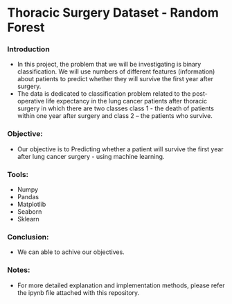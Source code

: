 # Thoracic Surgery Dataset - Random Forest

### Introduction

- In this project, the problem that we will be investigating is binary classification. We will use numbers of different features (information) about patients to predict whether they will survive the first year after surgery.
- The data is dedicated to classification problem related to the post-operative life expectancy in the lung cancer patients after thoracic surgery in which there are two classes class 1 - the death of patients within one year after surgery and class 2 – the patients who survive.


### Objective:

- Our objective is to Predicting whether a patient will survive the first year after lung cancer surgery - using machine learning.

### Tools:
- Numpy
- Pandas
- Matplotlib 
- Seaborn
- Sklearn

### Conclusion:

- We can able to achive our objectives.

### Notes:

- For more detailed explanation and implementation methods, please refer the ipynb file attached with this repository. 

